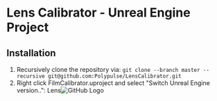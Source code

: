 # Lens Calibrator - Unreal Engine Project


## Installation
1. Recursively clone the repository via:
```git clone --branch master --recursive git@github.com:Polypulse/LensCalibrator.git```
2. Right click FilmCalibrator.uproject and select "Switch Unreal Engine version..":
 Lens![GitHub Logo](./Resources/switch_ue4_version.png)
